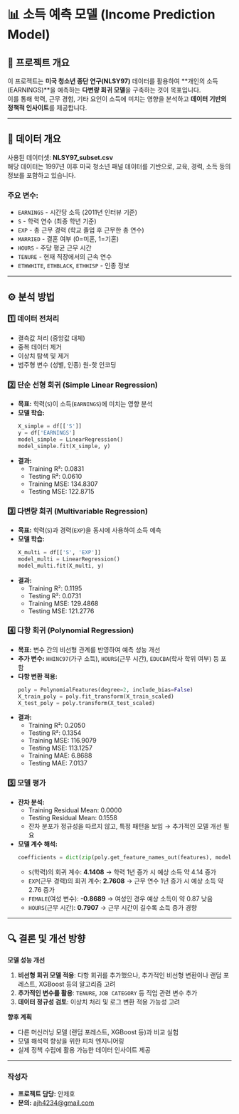 # 📊 소득 예측 모델 (Income Prediction Model)

## 📌 프로젝트 개요
이 프로젝트는 **미국 청소년 종단 연구(NLSY97)** 데이터를 활용하여 **개인의 소득(EARNINGS)**을 예측하는 **다변량 회귀 모델**을 구축하는 것이 목표입니다.  
이를 통해 학력, 근무 경험, 기타 요인이 소득에 미치는 영향을 분석하고 **데이터 기반의 정책적 인사이트**를 제공합니다.

---

## 📂 데이터 개요
사용된 데이터셋: **NLSY97_subset.csv**  
해당 데이터는 1997년 이후 미국 청소년 패널 데이터를 기반으로, 교육, 경력, 소득 등의 정보를 포함하고 있습니다.

### 주요 변수:
- `EARNINGS` - 시간당 소득 (2011년 인터뷰 기준)
- `S` - 학력 연수 (최종 학년 기준)
- `EXP` - 총 근무 경력 (학교 졸업 후 근무한 총 연수)
- `MARRIED` - 결혼 여부 (0=미혼, 1=기혼)
- `HOURS` - 주당 평균 근무 시간
- `TENURE` - 현재 직장에서의 근속 연수
- `ETHWHITE`, `ETHBLACK`, `ETHHISP` - 인종 정보

---

## ⚙️ 분석 방법

### 1️⃣ 데이터 전처리
- 결측값 처리 (중앙값 대체)
- 중복 데이터 제거
- 이상치 탐색 및 제거
- 범주형 변수 (성별, 인종) 원-핫 인코딩

### 2️⃣ 단순 선형 회귀 (Simple Linear Regression)
- **목표:** 학력(`S`)이 소득(`EARNINGS`)에 미치는 영향 분석
- **모델 학습:**
  ```python
  X_simple = df[['S']]
  y = df['EARNINGS']
  model_simple = LinearRegression()
  model_simple.fit(X_simple, y)
  ```
- **결과:**
  - Training R²: 0.0831
  - Testing R²: 0.0610
  - Training MSE: 134.8307
  - Testing MSE: 122.8715

### 3️⃣ 다변량 회귀 (Multivariable Regression)
- **목표:** 학력(`S`)과 경력(`EXP`)을 동시에 사용하여 소득 예측
- **모델 학습:**
  ```python
  X_multi = df[['S', 'EXP']]
  model_multi = LinearRegression()
  model_multi.fit(X_multi, y)
  ```
- **결과:**
  - Training R²: 0.1195
  - Testing R²: 0.0731
  - Training MSE: 129.4868
  - Testing MSE: 121.2776

### 4️⃣ 다항 회귀 (Polynomial Regression)
- **목표:** 변수 간의 비선형 관계를 반영하여 예측 성능 개선
- **추가 변수:** `HHINC97`(가구 소득), `HOURS`(근무 시간), `EDUCBA`(학사 학위 여부) 등 포함
- **다항 변환 적용:**
  ```python
  poly = PolynomialFeatures(degree=2, include_bias=False)
  X_train_poly = poly.fit_transform(X_train_scaled)
  X_test_poly = poly.transform(X_test_scaled)
  ```
- **결과:**
  - Training R²: 0.2050
  - Testing R²: 0.1354
  - Training MSE: 116.9079
  - Testing MSE: 113.1257
  - Training MAE: 6.8688
  - Testing MAE: 7.0137

### 5️⃣ 모델 평가
- **잔차 분석:**
  - Training Residual Mean: 0.0000
  - Testing Residual Mean: 0.1558
  - 잔차 분포가 정규성을 따르지 않고, 특정 패턴을 보임 → 추가적인 모델 개선 필요
- **모델 계수 해석:**
  ```python
  coefficients = dict(zip(poly.get_feature_names_out(features), model.coef_))
  ```
  - `S`(학력)의 회귀 계수: **4.1408** → 학력 1년 증가 시 예상 소득 약 4.14 증가
  - `EXP`(근무 경력)의 회귀 계수: **2.7608** → 근무 연수 1년 증가 시 예상 소득 약 2.76 증가
  - `FEMALE`(여성 변수): **-0.8689** → 여성인 경우 예상 소득이 약 0.87 낮음
  - `HOURS`(근무 시간): **0.7907** → 근무 시간이 길수록 소득 증가 경향

---

## 🔍 결론 및 개선 방향
**모델 성능 개선**
1. **비선형 회귀 모델 적용**: 다항 회귀를 추가했으나, 추가적인 비선형 변환이나 랜덤 포레스트, XGBoost 등의 알고리즘 고려
2. **추가적인 변수를 활용**: `TENURE`, `JOB CATEGORY` 등 직업 관련 변수 추가
3. **데이터 정규성 검토**: 이상치 처리 및 로그 변환 적용 가능성 고려

**향후 계획**
- 다른 머신러닝 모델 (랜덤 포레스트, XGBoost 등)과 비교 실험
- 모델 해석력 향상을 위한 피처 엔지니어링
- 실제 정책 수립에 활용 가능한 데이터 인사이트 제공

---

### 작성자
- **프로젝트 담당:** 안제호
- **문의:** [ajh4234@gmail.com](mailto:ajh4234@gmail.com)

